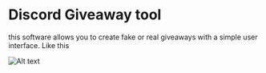 # Discord Giveaway tool
this software allows you to create fake or real giveaways with a simple user interface. Like this

![Alt text](https://cdn.discordapp.com/attachments/730020310119612470/731542188751585310/unknown.png "Image2")
